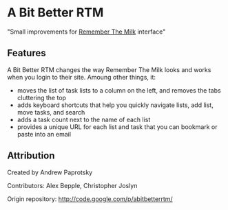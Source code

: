 A Bit Better RTM
================

"Small improvements for [Remember The Milk][rtm] interface"

Features
--------

A Bit Better RTM changes the way Remember The Milk looks and works when you login to their site. Amoung other things, it:

* moves the list of task lists to a column on the left, and removes the tabs cluttering the top
* adds keyboard shortcuts that help you quickly navigate lists, add list, move tasks, and search
* adds a task count next to the name of each list
* provides a unique URL for each list and task that you can bookmark or paste into an email


Attribution
-----------

Created by Andrew Paprotsky

Contributors: Alex Bepple, Christopher Joslyn

Origin repository: http://code.google.com/p/abitbetterrtm/

[rtm]: http://www.rememberthemilk.com/

